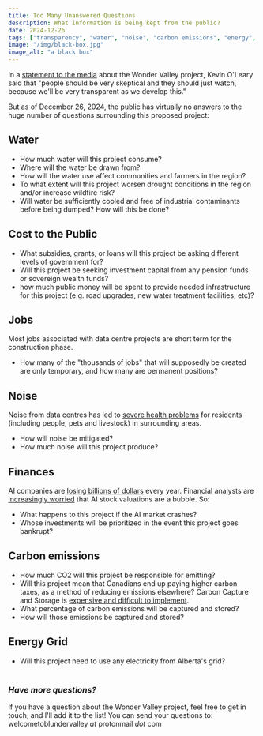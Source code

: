 ```yaml
---
title: Too Many Unanswered Questions
description: What information is being kept from the public?
date: 2024-12-26
tags: ["transparency", "water", "noise", "carbon emissions", "energy", "finances"]
image: "/img/black-box.jpg"
image_alt: "a black box"
---
```


In a <a href="https://www.cbc.ca/news/canada/edmonton/why-celebrity-investor-kevin-o-leary-is-proposing-a-massive-ai-data-centre-in-northern-alberta-1.7407506" target="_blank">statement to the media</a> about the Wonder Valley project, Kevin O'Leary said that "people should be very skeptical and they should just watch, because we'll be very transparent as we develop this." 

But as of December 26, 2024, the public has virtually no answers to the huge number of questions surrounding this proposed project:

## Water

* How much water will this project consume?
* Where will the water be drawn from? 
* How will the water use affect communities and farmers in the region?
* To what extent will this project worsen drought conditions in the region and/or increase wildfire risk?
* Will water be sufficiently cooled and free of industrial contaminants before being dumped? How will this be done?

## Cost to the Public

* What subsidies, grants, or loans will this project be asking different levels of government for?
* Will this project be seeking investment capital from any pension funds or sovereign wealth funds?
* how much public money will be spent to provide needed infrastructure for this project (e.g. road upgrades, new water treatment facilities, etc)?

## Jobs

Most jobs associated with data centre projects are short term for the construction phase. 
* How many of the "thousands of jobs" that will supposedly be created are only temporary, and how many are permanent positions?

## Noise

Noise from data centres has led to <a href="https://time.com/6982015/bitcoin-mining-texas-health/" target="_blank">severe health problems</a> for residents (including people, pets and livestock) in surrounding areas.
* How will noise be mitigated?
* How much noise will this project produce?

## Finances

AI companies are <a href="https://futurism.com/the-byte/microsoft-losing-money-ai" target="_blank">losing billions of dollars</a> every year. Financial analysts are <a href="https://www.goldmansachs.com/images/migrated/insights/pages/gs-research/gen-ai--too-much-spend%2C-too-little-benefit-/TOM_AI%202.0_ForRedaction.pdf" target="_blank">increasingly worried</a> that AI stock valuations are a bubble. So:
* What happens to this project if the AI market crashes?
* Whose investments will be prioritized in the event this project goes bankrupt?

## Carbon emissions

* How much CO2 will this project be responsible for emitting?
* Will this project mean that Canadians end up paying higher carbon taxes, as a method of reducing emissions elsewhere?
Carbon Capture and Storage is <a href="https://climate.mit.edu/ask-mit/if-fossil-fuel-power-plant-uses-carbon-capture-and-storage-what-percent-energy-it-makes" target="_blank">expensive and difficult to implement</a>. 
* What percentage of carbon emissions will be captured and stored?
* How will those emissions be captured and stored?

## Energy Grid

* Will this project need to use any electricity from Alberta's grid?
<br><br>

### *Have more questions?*

If you have a question about the Wonder Valley project, feel free to get in touch, and I'll add it to the list! You can send your questions to: welcometoblundervalley *at* protonmail *dot* com

<br>

